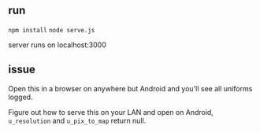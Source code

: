 ## run
`npm install`
`node serve.js`

server runs on localhost:3000

## issue
Open this in a browser on anywhere but Android and you'll see all uniforms logged.

Figure out how to serve this on your LAN and open on Android, `u_resolution` and `u_pix_to_map` return null.